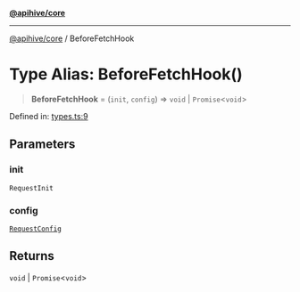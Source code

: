 [**@apihive/core**](../README.md)

***

[@apihive/core](../globals.md) / BeforeFetchHook

# Type Alias: BeforeFetchHook()

> **BeforeFetchHook** = (`init`, `config`) => `void` \| `Promise`\<`void`\>

Defined in: [types.ts:9](https://github.com/cleverplatypus/apihive-core/blob/917ef8bbf07171bc9393193650ebef9dbc655327/src/types.ts#L9)

## Parameters

### init

`RequestInit`

### config

[`RequestConfig`](RequestConfig.md)

## Returns

`void` \| `Promise`\<`void`\>
